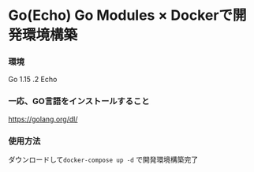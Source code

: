 # Go(Echo) Go Modules × Dockerで開発環境構築

### 環境
Go 1.15 .2
Echo


### 一応、GO言語をインストールすること
https://golang.org/dl/

### 使用方法
ダウンロードして`docker-compose up -d` で開発環境構築完了

